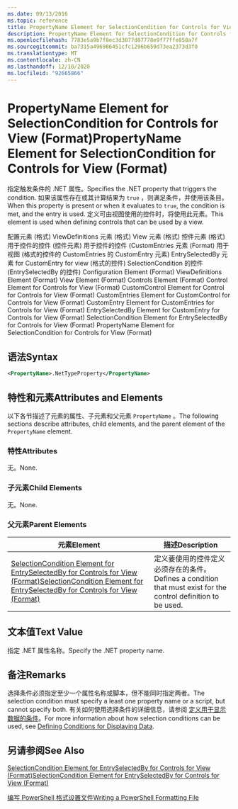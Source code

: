 ```yaml
---
ms.date: 09/13/2016
ms.topic: reference
title: PropertyName Element for SelectionCondition for Controls for View (Format)
description: PropertyName Element for SelectionCondition for Controls for View (Format)
ms.openlocfilehash: 7783e5a9b7f8ec3d3077d87778e9f77ffe858a7f
ms.sourcegitcommit: ba7315a496986451cfc1296b659d73ea2373d3f0
ms.translationtype: MT
ms.contentlocale: zh-CN
ms.lasthandoff: 12/10/2020
ms.locfileid: "92665866"
---
```

# <a name="propertyname-element-for-selectioncondition-for-controls-for-view-format"></a><span data-ttu-id="82d14-103">PropertyName Element for SelectionCondition for Controls for View (Format)</span><span class="sxs-lookup"><span data-stu-id="82d14-103">PropertyName Element for SelectionCondition for Controls for View (Format)</span></span>

<span data-ttu-id="82d14-104">指定触发条件的 .NET 属性。</span><span class="sxs-lookup"><span data-stu-id="82d14-104">Specifies the .NET property that triggers the condition.</span></span> <span data-ttu-id="82d14-105">如果该属性存在或其计算结果为 `true` ，则满足条件，并使用该条目。</span><span class="sxs-lookup"><span data-stu-id="82d14-105">When this property is present or when it evaluates to `true`, the condition is met, and the entry is used.</span></span> <span data-ttu-id="82d14-106">定义可由视图使用的控件时，将使用此元素。</span><span class="sxs-lookup"><span data-stu-id="82d14-106">This element is used when defining controls that can be used by a view.</span></span>

<span data-ttu-id="82d14-107">配置元素 (格式) ViewDefinitions 元素 (格式) View 元素 (格式) 控件元素 (格式) 用于控件的控件 (控件元素) 用于控件的控件 (CustomEntries 元素 (Format) 用于视图 (格式的控件的 CustomEntries 的 CustomEntry 元素) EntrySelectedBy 元素 for CustomEntry for view (格式的控件) SelectionCondition 的控件 (EntrySelectedBy 的控件) </span><span class="sxs-lookup"><span data-stu-id="82d14-107">Configuration Element (Format) ViewDefinitions Element (Format) View Element (Format) Controls Element (Format) Control Element for Controls for View (Format) CustomControl Element for Control for Controls for View (Format) CustomEntries Element for CustomControl for Controls for View (Format) CustomEntry Element for CustomEntries for Controls for View (Format) EntrySelectedBy Element for CustomEntry for Controls for View (Format) SelectionCondition Element for EntrySelectedBy for Controls for View (Format) PropertyName Element for SelectionCondition for Controls for View (Format)</span></span>

## <a name="syntax"></a><span data-ttu-id="82d14-108">语法</span><span class="sxs-lookup"><span data-stu-id="82d14-108">Syntax</span></span>

```xml
<PropertyName>.NetTypeProperty</PropertyName>
```

## <a name="attributes-and-elements"></a><span data-ttu-id="82d14-109">特性和元素</span><span class="sxs-lookup"><span data-stu-id="82d14-109">Attributes and Elements</span></span>

<span data-ttu-id="82d14-110">以下各节描述了元素的属性、子元素和父元素 `PropertyName` 。</span><span class="sxs-lookup"><span data-stu-id="82d14-110">The following sections describe attributes, child elements, and the parent element of the `PropertyName` element.</span></span>

### <a name="attributes"></a><span data-ttu-id="82d14-111">特性</span><span class="sxs-lookup"><span data-stu-id="82d14-111">Attributes</span></span>

<span data-ttu-id="82d14-112">无。</span><span class="sxs-lookup"><span data-stu-id="82d14-112">None.</span></span>

### <a name="child-elements"></a><span data-ttu-id="82d14-113">子元素</span><span class="sxs-lookup"><span data-stu-id="82d14-113">Child Elements</span></span>

<span data-ttu-id="82d14-114">无。</span><span class="sxs-lookup"><span data-stu-id="82d14-114">None.</span></span>

### <a name="parent-elements"></a><span data-ttu-id="82d14-115">父元素</span><span class="sxs-lookup"><span data-stu-id="82d14-115">Parent Elements</span></span>

|<span data-ttu-id="82d14-116">元素</span><span class="sxs-lookup"><span data-stu-id="82d14-116">Element</span></span>|<span data-ttu-id="82d14-117">描述</span><span class="sxs-lookup"><span data-stu-id="82d14-117">Description</span></span>|
|-------------|-----------------|
|[<span data-ttu-id="82d14-118">SelectionCondition Element for EntrySelectedBy for Controls for View (Format)</span><span class="sxs-lookup"><span data-stu-id="82d14-118">SelectionCondition Element for EntrySelectedBy for Controls for View (Format)</span></span>](./selectioncondition-element-for-entryselectedby-for-controls-for-view-format.md)|<span data-ttu-id="82d14-119">定义要使用的控件定义必须存在的条件。</span><span class="sxs-lookup"><span data-stu-id="82d14-119">Defines a condition that must exist for the control definition to be used.</span></span>|

## <a name="text-value"></a><span data-ttu-id="82d14-120">文本值</span><span class="sxs-lookup"><span data-stu-id="82d14-120">Text Value</span></span>

<span data-ttu-id="82d14-121">指定 .NET 属性名称。</span><span class="sxs-lookup"><span data-stu-id="82d14-121">Specify the .NET property name.</span></span>

## <a name="remarks"></a><span data-ttu-id="82d14-122">备注</span><span class="sxs-lookup"><span data-stu-id="82d14-122">Remarks</span></span>

<span data-ttu-id="82d14-123">选择条件必须指定至少一个属性名称或脚本，但不能同时指定两者。</span><span class="sxs-lookup"><span data-stu-id="82d14-123">The selection condition must specify a least one property name or a script, but cannot specify both.</span></span> <span data-ttu-id="82d14-124">有关如何使用选择条件的详细信息，请参阅 [定义用于显示数据的条件](./defining-conditions-for-displaying-data.md)。</span><span class="sxs-lookup"><span data-stu-id="82d14-124">For more information about how selection conditions can be used, see [Defining Conditions for Displaying Data](./defining-conditions-for-displaying-data.md).</span></span>

## <a name="see-also"></a><span data-ttu-id="82d14-125">另请参阅</span><span class="sxs-lookup"><span data-stu-id="82d14-125">See Also</span></span>

[<span data-ttu-id="82d14-126">SelectionCondition Element for EntrySelectedBy for Controls for View (Format)</span><span class="sxs-lookup"><span data-stu-id="82d14-126">SelectionCondition Element for EntrySelectedBy for Controls for View (Format)</span></span>](./selectioncondition-element-for-entryselectedby-for-controls-for-view-format.md)

[<span data-ttu-id="82d14-127">编写 PowerShell 格式设置文件</span><span class="sxs-lookup"><span data-stu-id="82d14-127">Writing a PowerShell Formatting File</span></span>](./writing-a-powershell-formatting-file.md)
